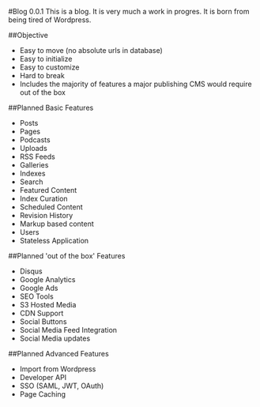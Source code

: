 #Blog 0.0.1
This is a blog. It is very much a work in progres. It is born from being tired of Wordpress.

##Objective
* Easy to move (no absolute urls in database)
* Easy to initialize
* Easy to customize
* Hard to break
* Includes the majority of features a major publishing CMS would require out of the box

##Planned Basic Features
* Posts
* Pages
* Podcasts
* Uploads
* RSS Feeds
* Galleries
* Indexes
* Search
* Featured Content
* Index Curation
* Scheduled Content
* Revision History
* Markup based content
* Users
* Stateless Application

##Planned 'out of the box' Features
* Disqus
* Google Analytics
* Google Ads
* SEO Tools
* S3 Hosted Media
* CDN Support
* Social Buttons
* Social Media Feed Integration
* Social Media updates

##Planned Advanced Features
* Import from Wordpress
* Developer API
* SSO (SAML, JWT, OAuth)
* Page Caching